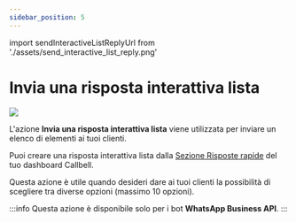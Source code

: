 ```yaml
---
sidebar_position: 5
---
```


import sendInteractiveListReplyUrl from './assets/send_interactive_list_reply.png'

# Invia una risposta interattiva lista

<img src={sendInteractiveListReplyUrl} width={180} />

L'azione **Invia una risposta interattiva lista** viene utilizzata per inviare un elenco di elementi ai tuoi clienti. 

Puoi creare una risposta interattiva lista dalla [Sezione Risposte rapide](https://dash.callbell.eu/settings/templates) del tuo dashboard Callbell.

Questa azione è utile quando desideri dare ai tuoi clienti la possibilità di scegliere tra diverse opzioni (massimo 10 opzioni).

:::info
Questa azione è disponibile solo per i bot **WhatsApp Business API**.
:::